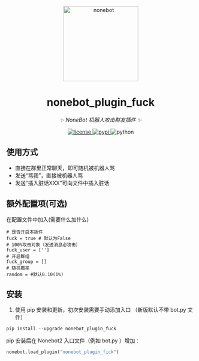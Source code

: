 <p align="center">
  <a href="https://v2.nonebot.dev/"><img src="https://v2.nonebot.dev/logo.png" width="200" height="200" alt="nonebot"></a>
</p>

<div align="center">

# nonebot_plugin_fuck

_✨ NoneBot 机器人攻击群友插件 ✨_

</div>

<p align="center">
  <a href="https://raw.githubusercontent.com/cscs181/QQ-Github-Bot/master/LICENSE">
    <img src="https://img.shields.io/github/license/cscs181/QQ-Github-Bot.svg" alt="license">
  </a>
  <a href="https://pypi.python.org/pypi/nonebot-plugin-analysis-bilibili">
    <img src="https://img.shields.io/pypi/v/nonebot-plugin-analysis-bilibili.svg" alt="pypi">
  </a>
  <img src="https://img.shields.io/badge/python-3.8+-blue.svg" alt="python">
</p>

## 使用方式

* 直接在群里正常聊天，即可随机被机器人骂
* 发送“骂我”，直接被机器人骂
* 发送“插入脏话XXX”可向文件中插入脏话

## 额外配置项(可选)

在配置文件中加入(需要什么加什么)

```
# 是否开启本插件
fuck = true # 默认为False
# 100%攻击对象（发送消息必攻击）
fuck_user = [''] 
# 开启群组
fuck_group = []
# 随机概率
random = #默认0.10(1%)
```

## 安装


1. 使用 pip 安装和更新，初次安装需要手动添加入口 （新版默认不带 bot.py 文件）

```
pip install --upgrade nonebot_plugin_fuck
```

pip 安装后在 Nonebot2 入口文件（例如 bot.py ）增加：

```python
nonebot.load_plugin("nonebot_plugin_fick")
```
